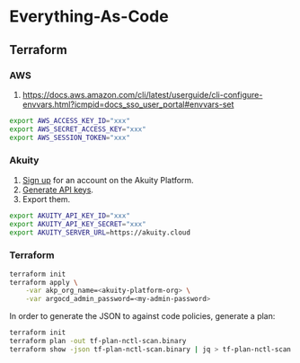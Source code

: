 # Everything-As-Code
## Terraform
### AWS

1. https://docs.aws.amazon.com/cli/latest/userguide/cli-configure-envvars.html?icmpid=docs_sso_user_portal#envvars-set

```sh
export AWS_ACCESS_KEY_ID="xxx"
export AWS_SECRET_ACCESS_KEY="xxx"
export AWS_SESSION_TOKEN="xxx"
```

### Akuity

1. [Sign up](https://akuity.cloud) for an account on the Akuity Platform.
2. [Generate API keys](https://docs.akuity.io/organizations/api-keys).
3. Export them.

```sh
export AKUITY_API_KEY_ID="xxx"
export AKUITY_API_KEY_SECRET="xxx"
export AKUITY_SERVER_URL=https://akuity.cloud
```

### Terraform

```sh
terraform init
terraform apply \
    -var akp_org_name=<akuity-platform-org> \
    -var argocd_admin_password=<my-admin-password>
```

In order to generate the JSON to against code policies, generate a plan:

```sh
terraform init
terraform plan -out tf-plan-nctl-scan.binary
terraform show -json tf-plan-nctl-scan.binary | jq > tf-plan-nctl-scan.json
```
